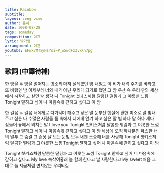 ```yaml
---
title: Rainbow
subtitle:
layout: song-view
author: 윤하
date: 2008-08-28
tags: someday
composition: 이관
lyric: 박가영
arrangement: 이관
youtube: EFwx7MT5yHs?si=P_w5wdFz3vxXn7pg
---
```


## 歌詞 (中譯待補)

한 방울 두 방울 떨어지는
빗소리 마저 설레였던 밤
내일도 이 비가 내려 주기를
바라고 또 바랬던 밤
이제부터 너와 내가 아닌
우리가 되기로 했던 그 밤
우산 속 우리 만의 세상에서
시작하고 싶던 밤 생각 나
Tonight 첫키스처럼
달콤한 떨림과 그 야릇한 느낌
Tonight 말하고 싶어
니 마음속에 갇히고 싶다고 이 밤

한 걸음 두 걸음 너에게로
다가서며 해주고 싶은 말
눈부신 햇살에 환한 미소로
널 빛내주고 싶은 나
수많은 사람들 틈 속에서
너에게 안겨 하고 싶은 말
별 하나 달 하나 세다 잠들어
꿈에서 외치는 말 I love you
Tonight 첫키스처럼
달콤한 떨림과 그 야릇한 느낌
Tonight 말하고 싶어
니 마음속에 갇히고 싶다고 이 밤
세상에 오직 하나뿐인 따스한 너의 말투
그 숨결 그 손짓 날 보는 눈빛 모두
내겐 소중해 너를 사랑해
Tonight 첫키스처럼
달콤한 떨림과 그 야릇한 느낌
Tonight 말하고 싶어
니 마음속에 갇히고 싶다고 이 밤

Tonight 첫키스처럼
달콤한 떨림과 그 야릇한 느낌
Tonight 말하고 싶어
니 마음속에 갇히고 싶다고
My love 속삭여줄래
늘 함께 한다고 날 사랑한다고
My sweet 처음 그대로
늘 지금처럼 변치않는 우리되길
